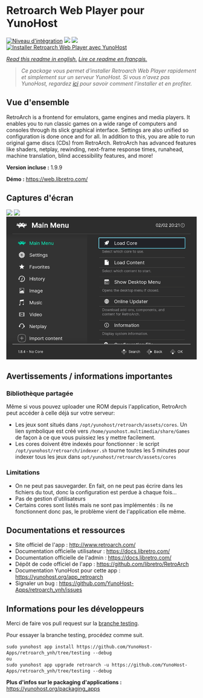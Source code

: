 # Retroarch Web Player pour YunoHost

[![Niveau d'intégration](https://dash.yunohost.org/integration/retroarch.svg)](https://dash.yunohost.org/appci/app/retroarch) ![](https://ci-apps.yunohost.org/ci/badges/retroarch.status.svg) ![](https://ci-apps.yunohost.org/ci/badges/retroarch.maintain.svg)  
[![Installer Retroarch Web Player avec YunoHost](https://install-app.yunohost.org/install-with-yunohost.svg)](https://install-app.yunohost.org/?app=retroarch)

*[Read this readme in english.](./README.md)*
*[Lire ce readme en français.](./README_fr.md)*

> *Ce package vous permet d'installer Retroarch Web Player rapidement et simplement sur un serveur YunoHost.
Si vous n'avez pas YunoHost, regardez [ici](https://yunohost.org/#/install) pour savoir comment l'installer et en profiter.*

## Vue d'ensemble

RetroArch is a frontend for emulators, game engines and media players.
It enables you to run classic games on a wide range of computers and consoles through its slick graphical interface. Settings are also unified so configuration is done once and for all.
In addition to this, you are able to run original game discs (CDs) from RetroArch.
RetroArch has advanced features like shaders, netplay, rewinding, next-frame response times, runahead, machine translation, blind accessibility features, and more!


**Version incluse :** 1.9.9

**Démo :** https://web.libretro.com/

## Captures d'écran

![](./doc/screenshots/XMB-main-menu.jpg)
![](./doc/screenshots/rgui-main-menu.jpg)
![](./doc/screenshots/ozone-main-menu.jpg)

## Avertissements / informations importantes

### Bibliothèque partagée

Même si vous pouvez uploader une ROM depuis l'application, RetroArch peut accéder à celle déjà sur votre serveur:
* Les jeux sont situés dans `/opt/yunohost/retroarch/assets/cores`. Un lien symbolique est créé vers `/home/yunohost.multimedia/share/Games` de façon à ce que vous puissiez les y mettre facilement.
* Les cores doivent être indexés pour fonctionner : le script `/opt/yunohost/retroarch/indexer.sh` tourne toutes les 5 minutes pour indexer tous les jeux dans `opt/yunohost/retroarch/assets/cores`

### Limitations

* On ne peut pas sauvegarder. En fait, on ne peut pas écrire dans les fichiers du tout, donc la configuration est perdue à chaque fois...
* Pas de gestion d'utilisateurs
* Certains cores sont listés mais ne sont pas implémentés : ils ne fonctionnent donc pas, le problème vient de l'application elle même.

## Documentations et ressources

* Site officiel de l'app : http://www.retroarch.com/
* Documentation officielle utilisateur : https://docs.libretro.com/
* Documentation officielle de l'admin : https://docs.libretro.com/
* Dépôt de code officiel de l'app : https://github.com/libretro/RetroArch
* Documentation YunoHost pour cette app : https://yunohost.org/app_retroarch
* Signaler un bug : https://github.com/YunoHost-Apps/retroarch_ynh/issues

## Informations pour les développeurs

Merci de faire vos pull request sur la [branche testing](https://github.com/YunoHost-Apps/retroarch_ynh/tree/testing).

Pour essayer la branche testing, procédez comme suit.
```
sudo yunohost app install https://github.com/YunoHost-Apps/retroarch_ynh/tree/testing --debug
ou
sudo yunohost app upgrade retroarch -u https://github.com/YunoHost-Apps/retroarch_ynh/tree/testing --debug
```

**Plus d'infos sur le packaging d'applications :** https://yunohost.org/packaging_apps